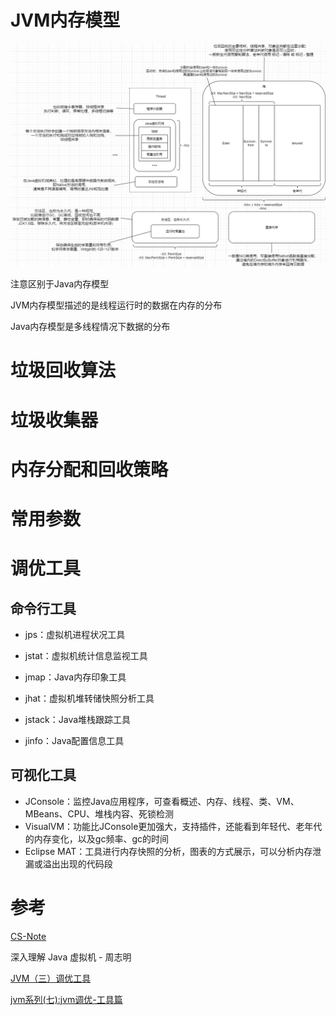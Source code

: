 # JVM内存模型

![JVM内存模型](https://github.com/Nixum/Java-Note/raw/master/Note/picture/JVM内存模型.png)

注意区别于Java内存模型

JVM内存模型描述的是线程运行时的数据在内存的分布

Java内存模型是多线程情况下数据的分布

# 垃圾回收算法

# 垃圾收集器

# 内存分配和回收策略

# 常用参数

 	

# 调优工具

## 命令行工具

* jps：虚拟机进程状况工具

* jstat：虚拟机统计信息监视工具

* jmap：Java内存印象工具

* jhat：虚拟机堆转储快照分析工具

* jstack：Java堆栈跟踪工具

* jinfo：Java配置信息工具

## 可视化工具

* JConsole：监控Java应用程序，可查看概述、内存、线程、类、VM、MBeans、CPU、堆栈内容、死锁检测
* VisualVM：功能比JConsole更加强大，支持插件，还能看到年轻代、老年代的内存变化，以及gc频率、gc的时间
* Eclipse MAT：工具进行内存快照的分析，图表的方式展示，可以分析内存泄漏或溢出出现的代码段

# 参考

 [CS-Note](https://cyc2018.github.io/CS-Notes/#/notes/Java%20%E8%99%9A%E6%8B%9F%E6%9C%BA)

深入理解 Java 虚拟机 - 周志明

[JVM（三）调优工具](https://www.cnblogs.com/warehouse/p/9479104.html)

[jvm系列(七):jvm调优-工具篇](https://www.cnblogs.com/ityouknow/p/6437037.html)